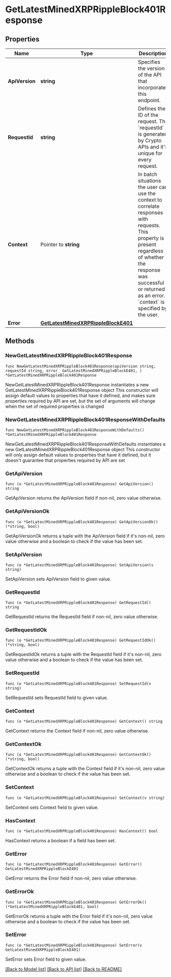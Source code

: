 # GetLatestMinedXRPRippleBlock401Response

## Properties

Name | Type | Description | Notes
------------ | ------------- | ------------- | -------------
**ApiVersion** | **string** | Specifies the version of the API that incorporates this endpoint. | 
**RequestId** | **string** | Defines the ID of the request. The &#x60;requestId&#x60; is generated by Crypto APIs and it&#39;s unique for every request. | 
**Context** | Pointer to **string** | In batch situations the user can use the context to correlate responses with requests. This property is present regardless of whether the response was successful or returned as an error. &#x60;context&#x60; is specified by the user. | [optional] 
**Error** | [**GetLatestMinedXRPRippleBlockE401**](GetLatestMinedXRPRippleBlockE401.md) |  | 

## Methods

### NewGetLatestMinedXRPRippleBlock401Response

`func NewGetLatestMinedXRPRippleBlock401Response(apiVersion string, requestId string, error_ GetLatestMinedXRPRippleBlockE401, ) *GetLatestMinedXRPRippleBlock401Response`

NewGetLatestMinedXRPRippleBlock401Response instantiates a new GetLatestMinedXRPRippleBlock401Response object
This constructor will assign default values to properties that have it defined,
and makes sure properties required by API are set, but the set of arguments
will change when the set of required properties is changed

### NewGetLatestMinedXRPRippleBlock401ResponseWithDefaults

`func NewGetLatestMinedXRPRippleBlock401ResponseWithDefaults() *GetLatestMinedXRPRippleBlock401Response`

NewGetLatestMinedXRPRippleBlock401ResponseWithDefaults instantiates a new GetLatestMinedXRPRippleBlock401Response object
This constructor will only assign default values to properties that have it defined,
but it doesn't guarantee that properties required by API are set

### GetApiVersion

`func (o *GetLatestMinedXRPRippleBlock401Response) GetApiVersion() string`

GetApiVersion returns the ApiVersion field if non-nil, zero value otherwise.

### GetApiVersionOk

`func (o *GetLatestMinedXRPRippleBlock401Response) GetApiVersionOk() (*string, bool)`

GetApiVersionOk returns a tuple with the ApiVersion field if it's non-nil, zero value otherwise
and a boolean to check if the value has been set.

### SetApiVersion

`func (o *GetLatestMinedXRPRippleBlock401Response) SetApiVersion(v string)`

SetApiVersion sets ApiVersion field to given value.


### GetRequestId

`func (o *GetLatestMinedXRPRippleBlock401Response) GetRequestId() string`

GetRequestId returns the RequestId field if non-nil, zero value otherwise.

### GetRequestIdOk

`func (o *GetLatestMinedXRPRippleBlock401Response) GetRequestIdOk() (*string, bool)`

GetRequestIdOk returns a tuple with the RequestId field if it's non-nil, zero value otherwise
and a boolean to check if the value has been set.

### SetRequestId

`func (o *GetLatestMinedXRPRippleBlock401Response) SetRequestId(v string)`

SetRequestId sets RequestId field to given value.


### GetContext

`func (o *GetLatestMinedXRPRippleBlock401Response) GetContext() string`

GetContext returns the Context field if non-nil, zero value otherwise.

### GetContextOk

`func (o *GetLatestMinedXRPRippleBlock401Response) GetContextOk() (*string, bool)`

GetContextOk returns a tuple with the Context field if it's non-nil, zero value otherwise
and a boolean to check if the value has been set.

### SetContext

`func (o *GetLatestMinedXRPRippleBlock401Response) SetContext(v string)`

SetContext sets Context field to given value.

### HasContext

`func (o *GetLatestMinedXRPRippleBlock401Response) HasContext() bool`

HasContext returns a boolean if a field has been set.

### GetError

`func (o *GetLatestMinedXRPRippleBlock401Response) GetError() GetLatestMinedXRPRippleBlockE401`

GetError returns the Error field if non-nil, zero value otherwise.

### GetErrorOk

`func (o *GetLatestMinedXRPRippleBlock401Response) GetErrorOk() (*GetLatestMinedXRPRippleBlockE401, bool)`

GetErrorOk returns a tuple with the Error field if it's non-nil, zero value otherwise
and a boolean to check if the value has been set.

### SetError

`func (o *GetLatestMinedXRPRippleBlock401Response) SetError(v GetLatestMinedXRPRippleBlockE401)`

SetError sets Error field to given value.



[[Back to Model list]](../README.md#documentation-for-models) [[Back to API list]](../README.md#documentation-for-api-endpoints) [[Back to README]](../README.md)


